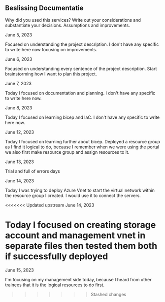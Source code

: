 ## Beslissing Documentatie

Why did you used this services? Write out your considerations and substantiate your decisions. Assumptions and improvements.

June 5, 2023

Focused on understanding the project description. I don't have any specific to write here now focusing on improvements.

June 6, 2023

Focused on understanding every sentence of the project description. Start brainstorming how I want to plan this project.

June 7, 2023

Today I focused on documentation and planning. I don't have any specific to write here now.

June 8, 2023

Today I focused on learning bicep and IaC. I don't have any specific to write here now.

June 12, 2023

Today I focused on learning further about bicep. Deployed a resource group as I find it logical to do, because I remember when we were using the portal we also first make resource group and assign resources to it.

June 13, 2023

Trial and full of errors days

June 14, 2023

Today I was trying to deploy Azure Vnet to start the virtual network within the resource group I created. I would use it to connect the servers.

<<<<<<< Updated upstream
June 14, 2023

Today I focused on creating storage account and management vnet in separate files then tested them both if successfully deployed
=======
June 15, 2023

I'm focusing on my management side today, because I heard from other trainees that it is the logical resources to do first.
>>>>>>> Stashed changes
